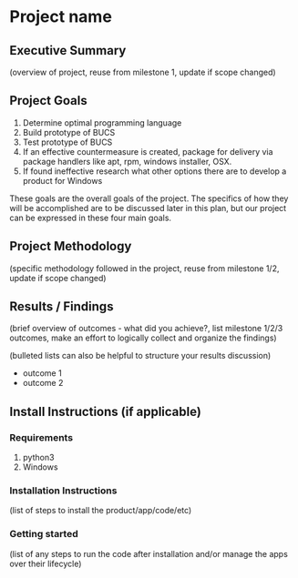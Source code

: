 # Project name
## Executive Summary
(overview of project, reuse from milestone 1, update if scope changed)

## Project Goals
1. Determine optimal programming language
2. Build prototype of BUCS
3. Test prototype of BUCS
4. If an effective countermeasure is created, package for delivery via package handlers like apt, rpm, windows installer, OSX.
5. If found ineffective research what other options there are to develop a product for Windows

These goals are the overall goals of the project. The specifics of how they will be accomplished are to be discussed later in this plan, but our project can be expressed in these four main goals. 

## Project Methodology
(specific methodology followed in the project, reuse from milestone 1/2, update if scope changed)

## Results / Findings
(brief overview of outcomes - what did you achieve?, list milestone 1/2/3 outcomes, make an effort to logically collect and organize the findings)

(bulleted lists can also be helpful to structure your results discussion)
* outcome 1
* outcome 2

## Install Instructions (if applicable)
### Requirements
1. python3
2. Windows

### Installation Instructions
(list of steps to install the product/app/code/etc)

### Getting started
(list of any steps to run the code after installation and/or manage the apps over their lifecycle)
